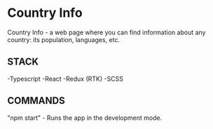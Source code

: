 # **Country Info**

Country Info - a web page where you can find information about any country: its population, languages, etc.

## **STACK**

-Typescript
-React
-Redux (RTK)
-SCSS

## **COMMANDS**

"npm start" - Runs the app in the development mode.
